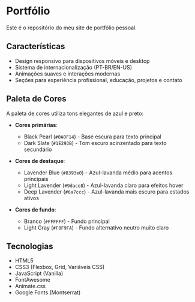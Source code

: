 # Portfólio

Este é o repositório do meu site de portfólio pessoal.

## Características

- Design responsivo para dispositivos móveis e desktop
- Sistema de internacionalização (PT-BR/EN-US)
- Animações suaves e interações modernas
- Seções para experiência profissional, educação, projetos e contato

## Paleta de Cores

A paleta de cores utiliza tons elegantes de azul e preto:

- **Cores primárias**:
  - Black Pearl (`#0A0F14`) - Base escura para texto principal
  - Dark Slate (`#1E293B`) - Tom escuro acinzentado para texto secundário
  
- **Cores de destaque**:
  - Lavender Blue (`#8393e0`) - Azul-lavanda médio para acentos principais
  - Light Lavender (`#9dace8`) - Azul-lavanda claro para efeitos hover
  - Deep Lavender (`#6a7ccc`) - Azul-lavanda mais escuro para estados ativos

- **Cores de fundo**:
  - Branco (`#FFFFFF`) - Fundo principal
  - Light Gray (`#F8F9FA`) - Fundo alternativo neutro muito claro

## Tecnologias

- HTML5
- CSS3 (Flexbox, Grid, Variáveis CSS)
- JavaScript (Vanilla)
- FontAwesome
- Animate.css
- Google Fonts (Montserrat)

  
